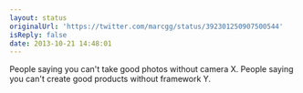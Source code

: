```yaml
---
layout: status
originalUrl: 'https://twitter.com/marcgg/status/392301250907500544'
isReply: false
date: 2013-10-21 14:48:01
---
```


People saying you can't take good photos without camera X. People saying you can't create good products without framework Y.
